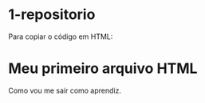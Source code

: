 # 1-repositorio
Para copiar o código em HTML:
<html>
  <h1>Meu primeiro arquivo HTML</h1>
  </html>
Como vou me sair como aprendiz.
